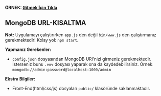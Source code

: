 **ÖRNEK: [Gitmek İçin Tıkla](https://mongodb-url-shortener.glitch.me)**

MongoDB URL-KISALTMA
--------------------

**Not:** Uygulamayı çalıştırırken `app.js` den değil `bin/www.js` den çalıştırmanız gerekmektedir! Kolay yol: `npm start`.

**Yapmanız Gerekenler:**

- `config.json` dosyasından MongoDB URI'nizi girmeniz gerekmektedir. İsterseniz bunu `.env` dosyası yaparak ona da kaydedebilirsiniz. Örnek: `mongodb://admin:password@localhost:1000/admin`

**Ekstra Bilgiler:**

- Front-End(html/css/js) dosyaları `public/` klasöründe saklanmaktadır.
